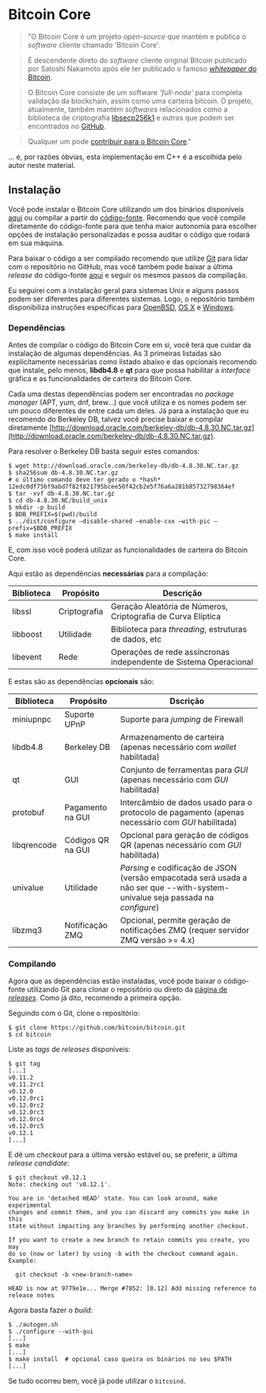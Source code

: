 # Bitcoin Core

>"O Bitcoin Core é um projeto *open-source* que mantém e publica o *software* cliente chamado 'Bitcoin Core'.

>É descendente direto do *software* cliente original Bitcoin publicado por Satoshi Nakamoto após ele ter publicado o famoso [*whitepaper* do Bitcoin](https://bitcoincore.org/bitcoin.pdf).

>O Bitcoin Core consiste de um software *'full-node'* para completa validação da blockchain, assim como uma carteira bitcoin. O projeto, atualmente, também mantém *softwares* relacionados como a biblioteca de criptografia [libsecp256k1](https://github.com/bitcoin/secp256k1) e outros que podem ser encontrados no [GitHub](https://github.com/bitcoin).

>Qualquer um pode [contribuir para o Bitcoin Core](https://bitcoincore.org/en/contribute/)."

... e, por razões óbvias, esta implementação em C++ é a escolhida pelo autor neste material.

## Instalação

Você pode instalar o Bitcoin Core utilizando um dos binários disponíveis [aqui](https://bitcoin.org/en/download) ou compilar a partir do [código-fonte](https://github.com/bitcoin/bitcoin). Recomendo que você compile diretamente do código-fonte para que tenha maior autonomia para escolher opções de instalação personalizadas e possa auditar o código que rodará em sua máquina.

Para baixar o código a ser compilado recomendo que utilize [Git](https://git-scm.com/) para lidar com o repositório no GitHub, mas você também pode baixar a última *release* do código-fonte [aqui](https://github.com/bitcoin/bitcoin/releases) e seguir os mesmos passos da compilação.

Eu seguirei com a instalação geral para sistemas Unix e alguns passos podem ser diferentes para diferentes sistemas. Logo, o repositório também disponibiliza instruções específicas para [OpenBSD](https://github.com/bitcoin/bitcoin/blob/master/doc/build-openbsd.md), [OS X](https://github.com/bitcoin/bitcoin/blob/master/doc/build-osx.md) e [Windows](https://github.com/bitcoin/bitcoin/blob/master/doc/build-windows.md).

### Dependências

Antes de compilar o código do Bitcoin Core em si, você terá que cuidar da instalação de algumas dependências. As 3 primeiras listadas são explicitamente necessárias como listado abaixo e das opcionais recomendo que instale, pelo menos, **libdb4.8** e **qt** para que possa habilitar a *interface* gráfica e as funcionalidades de carteira do Bitcoin Core.

Cada uma destas dependências podem ser encontradas no *package manager* (APT, yum, dnf, brew...) que você utiliza e os nomes podem ser um pouco diferentes de entre cada um deles. Já para a instalação que eu recomendo do Berkeley DB, talvez você precise baixar e compilar diretamente [http://download.oracle.com/berkeley-db/db-4.8.30.NC.tar.gz](http://download.oracle.com/berkeley-db/db-4.8.30.NC.tar.gz).

Para resolver o Berkeley DB basta seguir estes comandos:

```
$ wget http://download.oracle.com/berkeley-db/db-4.8.30.NC.tar.gz
$ sha256sum db-4.8.30.NC.tar.gz 
# o último comando deve ter gerado o *hash* 12edc0df75bf9abd7f82f821795bcee50f42cb2e5f76a6a281b85732798364ef
$ tar -xvf db-4.8.30.NC.tar.gz
$ cd db-4.8.30.NC/build_unix
$ mkdir -p build
$ BDB_PREFIX=$(pwd)/build
$ ../dist/configure —disable-shared —enable-cxx —with-pic —prefix=$BDB_PREFIX
$ make install

```

E, com isso você poderá utilizar as funcionalidades de carteira do Bitcoin Core.

Aqui estão as dependências **necessárias** para a compilação:

 Biblioteca  | Propósito        | Descrição
 ------------|------------------|----------------------
 libssl      | Criptografia     | Geração Aleatória de Números, Criptografia de Curva Elíptica
 libboost    | Utilidade        | Biblioteca para *threading*, estruturas de dados, etc
 libevent    | Rede             | Operações de rede assíncronas independente de Sistema Operacional

E estas são as dependências **opcionais** são:

 Biblioteca  | Propósito        | Dscrição
 ------------|------------------|----------------------
 miniupnpc   | Suporte UPnP     | Suporte para *jumping* de Firewall
 libdb4.8    | Berkeley DB      | Armazenamento de carteira (apenas necessário com *wallet* habilitada)
 qt          | GUI              | Conjunto de ferramentas para *GUI* (apenas necessário com *GUI* habilitada)
 protobuf    | Pagamento na GUI | Intercâmbio de dados usado para o protocolo de pagamento (apenas necessário com *GUI* habilitada)
 libqrencode | Códigos QR na GUI| Opcional para geração de códigos QR (apenas necessário com *GUI* habilitada)
 univalue    | Utilidade        | *Parsing* e codificação de JSON (versão empacotada será usada a não ser que --with-system-univalue seja passada na *configure*)
 libzmq3     | Notificação ZMQ  | Opcional, permite geração de notificações ZMQ (requer servidor ZMQ versão >= 4.x)

### Compilando

Agora que as dependências estão instaladas, você pode baixar o código-fonte utilizando Git para clonar o repositório ou direto da [página de *releases*](https://github.com/bitcoin/bitcoin/releases). Como já dito, recomendo a primeira opção.

Seguindo com o Git, clone o repositório:

```
$ git clone https://github.com/bitcoin/bitcoin.git
$ cd bitcoin
```

Liste as *tags* de *releases* disponíveis:

```
$ git tag
[...]
v0.11.2
v0.11.2rc1
v0.12.0
v0.12.0rc1
v0.12.0rc2
v0.12.0rc3
v0.12.0rc4
v0.12.0rc5
v0.12.1
[...]
```

E dê um *checkout* para a última versão estável ou, se preferir, a última *release candidate*:

```
$ git checkout v0.12.1
Note: checking out 'v0.12.1'.

You are in 'detached HEAD' state. You can look around, make experimental
changes and commit them, and you can discard any commits you make in this
state without impacting any branches by performing another checkout.

If you want to create a new branch to retain commits you create, you may
do so (now or later) by using -b with the checkout command again. Example:

  git checkout -b <new-branch-name>

HEAD is now at 9779e1e... Merge #7852: [0.12] Add missing reference to release notes
```

Agora basta fazer o *build*:

```
$ ./autogen.sh
$ ./configure --with-gui
[...]
$ make
[...]
$ make install  # opcional caso queira os binários no seu $PATH
[...]
```

Se tudo ocorreu bem, você já pode utilizar o ```bitcoind```.
